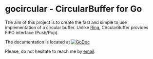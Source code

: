 # gocircular - CircularBuffer for Go

The aim of this project is to create the fast and simple to use implementation of a circular buffer. Unlike [Ring](https://golang.org/pkg/container/ring/), CircularBuffer provides FIFO interface (Push/Pop).

The documentation is located at [![GoDoc](https://godoc.org/github.com/rvncerr/gocircular?status.svg)](http://godoc.org/github.com/rvncerr/gocircular)

Please, do not hesitate to reach me by [email](mailto:rvncerr@rvncerr.org).
